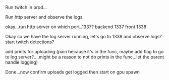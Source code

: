Run twitch in prod...

Run http server and observe the logs.

okay...run http server on which port..1337? 
backend
1337
front
1338

Okay so we have the log server running, let's go to 1338 and observe logs? start twitch detections?

add prints for uploading (pain because it's in the func, maybe add flag to go to log server?....might be a reason to not do prints in the func...let the parent handle logging)

Done...now confirm uploads get logged then start on gpu spawn